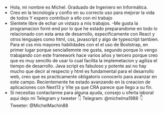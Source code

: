  - Hola, mi nombre es Michel. Graduado de Ingeniero en Informática.
 - Creo en la tecnología y confio en su correcto uso para mejorar la vida de todos
Y espero contribuir a ello con mi trabajo 
 - Sientete libre de echar un vistazo a mis trabajos.
 -Me gusta la programacion fornt-end por lo que he estado preparandome en todo lo relacionado con esta area de desarrollo, especificamente con React y otros lenguajes como html, css, javascript y algo de typescript tambien. Para el css mis mayores habilidades con el el uso de Bootstrap, en primer lugar porque senciallemnte me gusta, segundo porque lo vengo trabajando con este framework hace varios años y tercero porque creo que es muy sencillo de usar lo cual facilita la implemetacion y agiliza el tiempo de desarrollo. Java script es fabuloso y potente asi no hay mucho que decir al respecto y html es fundamental para el desarrollo web, creo que es practicamente obligatorio conocerlo para avanzar en este campo. Recientemente he estado avanzando en la creacion de aplicaciones con  Next13 y Vite ya que CRA parece que llego a su fin. 
 - Si necesitas contactarme para alguna ayuda, consejo u oferta laboral aqui dejo mi Telegram y tweeter
👇
Telegram: @michelma1988
👇
Tweeter: @MichelMachin88

